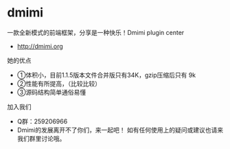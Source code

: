 dmimi
=====

一款全新模式的前端框架，分享是一种快乐！Dmimi plugin center


* <a>http://dmimi.org</a> 

她的优点
>
* ①体积小，目前1.1.5版本文件合并版只有34K，gzip压缩后只有 9k
* ②性能有所提高，（比较比较）
* ③源码结构简单通俗易懂

加入我们
>
* Q群：259206966 
* Dmimi的发展离开不了你们，来一起吧！ 如有任何使用上的疑问或建议也请来我们群里讨论哦。
